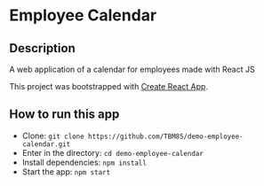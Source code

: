 # Employee Calendar

## Description
A web application of a calendar for employees made with React JS

This project was bootstrapped with [Create React App](https://github.com/facebook/create-react-app).

## How to run this app
* Clone: `git clone https://github.com/TBM85/demo-employee-calendar.git`
* Enter in the directory: `cd demo-employee-calendar`
* Install dependencies: `npm install`
* Start the app: `npm start`